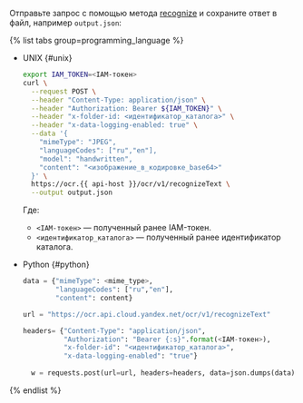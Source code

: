 Отправьте запрос с помощью метода [recognize](../../vision/ocr/api-ref/TextRecognition/recognize.md) и сохраните ответ в файл, например `output.json`:

{% list tabs group=programming_language %}

- UNIX {#unix}

  ```bash
  export IAM_TOKEN=<IAM-токен>
  curl \
    --request POST \
    --header "Content-Type: application/json" \
    --header "Authorization: Bearer ${IAM_TOKEN}" \
    --header "x-folder-id: <идентификатор_каталога>" \
    --header "x-data-logging-enabled: true" \
    --data '{
      "mimeType": "JPEG",
      "languageCodes": ["ru","en"],
      "model": "handwritten",
      "content": "<изображение_в_кодировке_base64>"
    }' \
    https://ocr.{{ api-host }}/ocr/v1/recognizeText \
    --output output.json
  ```

  Где:

  * `<IAM-токен>` — полученный ранее IAM-токен.
  * `<идентификатор_каталога>` — полученный ранее идентификатор каталога.

- Python {#python}

  ```python
  data = {"mimeType": <mime_type>,
          "languageCodes": ["ru","en"],
          "content": content}

  url = "https://ocr.api.cloud.yandex.net/ocr/v1/recognizeText"

  headers= {"Content-Type": "application/json",
            "Authorization": "Bearer {:s}".format(<IAM-токен>),
            "x-folder-id": "<идентификатор_каталога>",
            "x-data-logging-enabled": "true"}
    
    w = requests.post(url=url, headers=headers, data=json.dumps(data))
  ```

{% endlist %}
